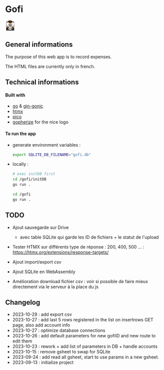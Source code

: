 # Gofi
![Gopher](/img/favicon.png)

## General informations
The purpose of this web app is to record expenses.

The HTML files are currently only in french.


## Technical informations

#### Built with 
- [go](https://go.dev/) & [gin-gonic](https://gin-gonic.com/)
- [htmx](https://htmx.org/)
- [pico](https://picocss.com/)
- [gopherize](https://gopherize.me/) for the nice logo


#### To run the app
- generate environment variables :
    ```bash
    export SQLITE_DB_FILENAME="gofi.db"
    ```
- locally :
    ```bash
    # exec initDB first
    cd /gofi/initDB
    go run .
    ```
    ```bash
    cd /gofi
    go run .
    ```

## TODO
- Ajout sauvegarde sur Drive
    - avec table SQLite qui garde les ID de fichiers + le statut de l'upload
- Tester HTMX sur différents type de réponse : 200, 400, 500 ... : https://htmx.org/extensions/response-targets/ 
- Ajout import/export csv
- Ajout SQLite en WebAssembly

- Amélioration download fichier csv : voir si possible de faire mieux directement via le serveur à la place du js


## Changelog
- 2023-10-29 : add export csv 
- 2023-10-27 : add last 5 rows registered in the list on insertrows GET page, also add account info 
- 2023-10-27 : optimize database connections
- 2023-10-26 : add default parameters for new gofiID and new route to edit them
- 2023-10-23 : rework + add list of parameters in DB + handle accounts
- 2023-10-15 : remove gsheet to swap for SQLite
- 2023-09-24 : add read all gsheet, start to use params in a new gsheet.
- 2023-09-13 : initialize project